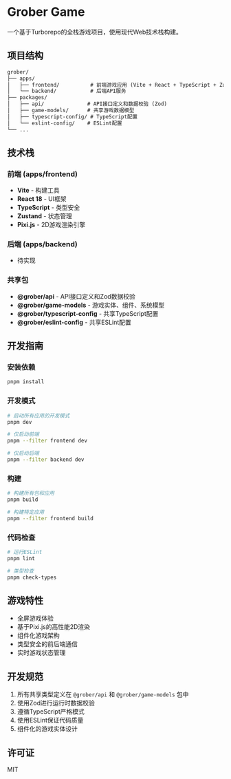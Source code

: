 # Grober Game

一个基于Turborepo的全栈游戏项目，使用现代Web技术栈构建。

## 项目结构

```txt
grober/
├── apps/
│   ├── frontend/          # 前端游戏应用 (Vite + React + TypeScript + Zustand + Pixi.js)
│   └── backend/           # 后端API服务
├── packages/
│   ├── api/              # API接口定义和数据校验 (Zod)
│   ├── game-models/      # 共享游戏数据模型
│   ├── typescript-config/ # TypeScript配置
│   └── eslint-config/    # ESLint配置
└── ...
```

## 技术栈

### 前端 (apps/frontend)

- **Vite** - 构建工具
- **React 18** - UI框架
- **TypeScript** - 类型安全
- **Zustand** - 状态管理
- **Pixi.js** - 2D游戏渲染引擎

### 后端 (apps/backend)

- 待实现

### 共享包

- **@grober/api** - API接口定义和Zod数据校验
- **@grober/game-models** - 游戏实体、组件、系统模型
- **@grober/typescript-config** - 共享TypeScript配置
- **@grober/eslint-config** - 共享ESLint配置

## 开发指南

### 安装依赖

```bash
pnpm install
```

### 开发模式

```bash
# 启动所有应用的开发模式
pnpm dev

# 仅启动前端
pnpm --filter frontend dev

# 仅启动后端
pnpm --filter backend dev
```

### 构建

```bash
# 构建所有包和应用
pnpm build

# 构建特定应用
pnpm --filter frontend build
```

### 代码检查

```bash
# 运行ESLint
pnpm lint

# 类型检查
pnpm check-types
```

## 游戏特性

- 全屏游戏体验
- 基于Pixi.js的高性能2D渲染
- 组件化游戏架构
- 类型安全的前后端通信
- 实时游戏状态管理

## 开发规范

1. 所有共享类型定义在 `@grober/api` 和 `@grober/game-models` 包中
2. 使用Zod进行运行时数据校验
3. 遵循TypeScript严格模式
4. 使用ESLint保证代码质量
5. 组件化的游戏实体设计

## 许可证

MIT
